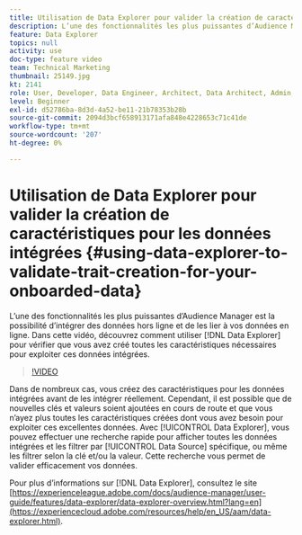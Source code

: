 ```yaml
---
title: Utilisation de Data Explorer pour valider la création de caractéristiques pour les données intégrées
description: L’une des fonctionnalités les plus puissantes d’Audience Manager est la possibilité d’intégrer des données hors ligne et de les lier à vos données en ligne. Dans cette vidéo, découvrez comment utiliser Data Explorer pour vérifier que vous avez créé toutes les caractéristiques nécessaires pour exploiter ces données intégrées.
feature: Data Explorer
topics: null
activity: use
doc-type: feature video
team: Technical Marketing
thumbnail: 25149.jpg
kt: 2141
role: User, Developer, Data Engineer, Architect, Data Architect, Admin, Leader
level: Beginner
exl-id: d52786ba-8d3d-4a52-be11-21b78353b28b
source-git-commit: 2094d3bcf658913171afa848e4228653c71c41de
workflow-type: tm+mt
source-wordcount: '207'
ht-degree: 0%

---
```


# Utilisation de Data Explorer pour valider la création de caractéristiques pour les données intégrées {#using-data-explorer-to-validate-trait-creation-for-your-onboarded-data}

L’une des fonctionnalités les plus puissantes d’Audience Manager est la possibilité d’intégrer des données hors ligne et de les lier à vos données en ligne. Dans cette vidéo, découvrez comment utiliser [!DNL Data Explorer] pour vérifier que vous avez créé toutes les caractéristiques nécessaires pour exploiter ces données intégrées.

>[!VIDEO](https://video.tv.adobe.com/v/25149/?quality=12)

Dans de nombreux cas, vous créez des caractéristiques pour les données intégrées avant de les intégrer réellement. Cependant, il est possible que de nouvelles clés et valeurs soient ajoutées en cours de route et que vous n’ayez plus toutes les caractéristiques créées dont vous avez besoin pour exploiter ces excellentes données. Avec [!UICONTROL Data Explorer], vous pouvez effectuer une recherche rapide pour afficher toutes les données intégrées et les filtrer par [!UICONTROL Data Source] spécifique, ou même les filtrer selon la clé et/ou la valeur. Cette recherche vous permet de valider efficacement vos données.

Pour plus d’informations sur [!DNL Data Explorer], consultez le site [https://experienceleague.adobe.com/docs/audience-manager/user-guide/features/data-explorer/data-explorer-overview.html?lang=en](https://experiencecloud.adobe.com/resources/help/en_US/aam/data-explorer.html).
